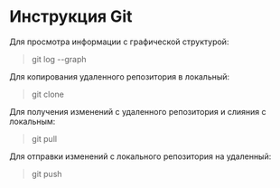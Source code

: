# Инструкция Git

Для просмотра информации с графической структурой:
> git log --graph

Для копирования удаленного репозитория в локальный:
> git clone

Для получения изменений с удаленного репозитория и слияния с локальным:
> git pull

Для отправки изменений с локального репозитория на удаленный:
> git push
